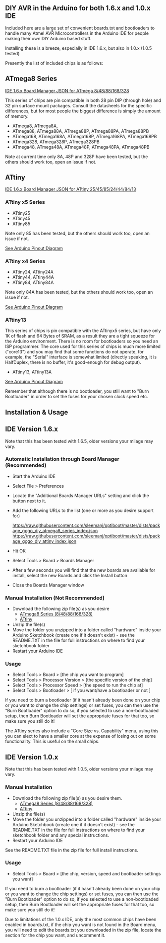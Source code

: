 DIY AVR in the Arduino for both 1.6.x and 1.0.x IDE
--------------------------------------------------------------------------------

Included here are a large set of convenient boards.txt and bootloaders to handle
many Atmel AVR Microcontrollers in the Arduino IDE for people making their own
DIY Arduino based stuff.

Installing these is a breeze, especially in IDE 1.6.x, but also in 1.0.x (1.0.5 
tested)

Presently the list of included chips is as follows:

## ATmega8 Series

[IDE 1.6.x Board Manager JSON for ATmega 8/48/88/168/328](package_gogo_diy_atmega8_series_index.json?raw=true)

This series of chips are pin compatible in both 28 pin DIP (through hole) and
32 pin surface mount packages.  Consult the datasheets for the specific 
differences, but for most people the biggest difference is simply the amount
of memory.  

 * ATmega8,   ATmega8A,
 * ATmega88,  ATmega88A,  ATmega88P,  ATmega88PA, ATmega88PB 
 * ATmega168, ATmega168A, ATmega168P, ATmega168PA, ATmega168PB
 * ATmega328, ATmega328P, ATmega328PB
 * ATmega48,  ATmega48A,  ATmega48P, ATmega48PA, ATmega48PB
 
Note at current time only 8A, 48P and 328P have been tested, but the others 
should work too, open an issue if not.

## ATtiny

[IDE 1.6.x Board Manager JSON for ATtiny 25/45/85/24/44/84/13](package_gogo_diy_attiny_index.json?raw=true)

### ATtiny x5 Series

 * ATtiny25
 * ATtiny45
 * ATtiny85
 
Note only 85 has been tested, but the others should work too, open an issue if not.

[See Arduino Pinout Diagram](diy_attiny/avr/Pin_Mapping_ATtiny25_45_85.svg)

### ATtiny x4 Series

 * ATtiny24, ATtiny24A
 * ATtiny44, ATtiny44A
 * ATtiny84, ATtiny84A
 
Note only 84A has been tested, but the others should work too, open an issue if not.

[See Arduino Pinout Diagram](diy_attiny/avr/Pin_Mapping_ATtiny24_44_84.svg)

### ATtiny13

This series of chips is pin compatible with the ATtinyx5 series, but have only 1K of flash and 64 Bytes of SRAM,  as a result they are a tight squeeze for the Arduino environment.  There is no room for bootloaders so you need an ISP programmer.  The core used for this series of chips is much more limited ("core13") and you may find that some functions do not operate, for example, the "Serial" interface is somewhat limited (directly speaking, it is HalfDuplex, there is no buffer, it's good-enough for debug output).

 * ATtiny13, ATtiny13A

[See Arduino Pinout Diagram](diy_attiny/avr/Pin_Mapping_ATtiny13.svg)

Remember that although there is no bootloader, you still want to "Burn Bootloader" in order to set the fuses for your chosen clock speed etc.
 
Installation & Usage
--------------------------------------------------------------------------------

## IDE Version 1.6.x

Note that this has been tested with 1.6.5, older versions your milage may vary.

### Automatic Installation through Board Manager (Recommended)

 * Start the Arduino IDE
 * Select File > Preferences
 * Locate the "Additional Boards Manager URLs" setting and click the button next to it.
 * Add the following URLs to the list (one or more as you desire support for)
 
    https://raw.githubusercontent.com/sleemanj/optiboot/master/dists/package_gogo_diy_atmega8_series_index.json
    https://raw.githubusercontent.com/sleemanj/optiboot/master/dists/package_gogo_diy_attiny_index.json
    
 * Hit OK
 * Select Tools > Board > Boards Manager
 * After a few seconds you will find that the new boards are available for 
   install, select the new Boards and click the Install button
 * Close the Boards Manager window
 
### Manual Installation (Not Recommended)

  * Download the following zip file(s) as you desire
    * [ATmega8 Series (8/48/88/168/328)](diy_atmega8_series_ARDUINO_1_6_x_MANUAL_INSTALL.zip?raw=true)
    * [ATtiny](diy_attiny_ARDUINO_1_6_x_MANUAL_INSTALL.zip?raw=true)
  * Unzip the file(s)
  * Move the folder you unzipped into a folder called "hardware" inside your Arduino Sketchbook (create one if it doesn't exist) - see the README.TXT in the file for full instructions on where to find your sketchbook folder
  * Restart your Arduino IDE
 
### Usage
 
 * Select Tools > Board > [the chip you want to program]
 * Select Tools > Processor Version > [the specific version of the chip]
 * Select Tools > Processor Speed > [the speed to run the chip at]
 * Select Tools > Bootloader > [ if you want/have a bootloader or not ]
 
If you need to burn a bootloader (if it hasn't already been done on your chip or you want to change the chip settings) or set fuses, you can then use the "Burn Bootloader" option to do so, if you selected to use a non-bootloaded setup, then Burn Bootloader will set the appropriate fuses for that too, so make sure you still do it!

The ATtiny series also include a "Core Size vs. Capability" menu, using this you can elect to have a smaller core at the expense of losing out on some functionality.  This is useful on the small chips.

## IDE Version 1.0.x

Note that this has been tested with 1.0.5, older versions your milage may vary.

### Manual Installation

  * Download the following zip file(s) as you desire them.
    * [ATmega8 Series (8/48/88/168/328)](diy_atmega8_series_ARDUINO_1_0_x.zip?raw=true)
    * [ATtiny](diy_attiny_ARDUINO_1_0_x.zip?raw=true)
  * Unzip the file(s)
  * Move the folder you unzipped into a folder called "hardware" inside your Arduino Sketchbook (create one if it doesn't exist) - see the README.TXT in the file for full instructions on where to find your sketchbook folder and any special instructions.
  * Restart your Arduino IDE

See the README.TXT file in the zip file for full install instructions.
  
### Usage

  * Select Tools > Board > [the chip, version, speed and bootloader settings you want]
  
If you need to burn a bootloader (if it hasn't already been done on your chip or you want to change the chip settings) or set fuses, you can then use the "Burn Bootloader" option to do so, if you selected to use a non-bootloaded setup, then Burn Bootloader will set the appropriate fuses for that too, so make sure you still do it!

Due to limitations of the 1.0.x IDE, only the most common chips have been enabled in boards.txt, if the chip you want is not found in the Board menu, you will need to edit the boards.txt you downloaded in the zip file, locate the section for the chip you want, and uncomment it.  